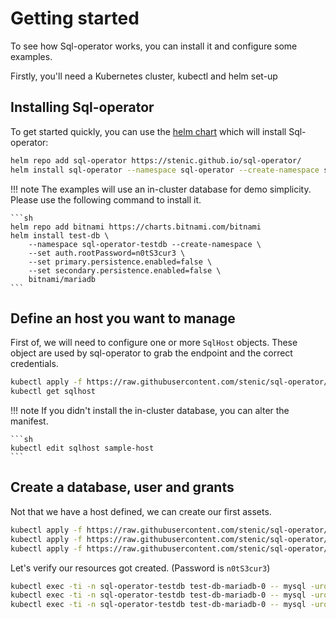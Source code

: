 # Getting started

To see how Sql-operator works, you can install it and configure some examples.

Firstly, you'll need a Kubernetes cluster, kubectl and helm set-up

## Installing Sql-operator

To get started quickly, you can use the
[helm chart](https://artifacthub.io/packages/helm/sql-operator/sql-operator)
which will install Sql-operator:

```sh
helm repo add sql-operator https://stenic.github.io/sql-operator/
helm install sql-operator --namespace sql-operator --create-namespace sql-operator/sql-operator
```

!!! note
	The examples will use an in-cluster database for demo simplicity. Please use the following command
	to install it. 

	```sh
	helm repo add bitnami https://charts.bitnami.com/bitnami
	helm install test-db \
		--namespace sql-operator-testdb --create-namespace \
		--set auth.rootPassword=n0tS3cur3 \
		--set primary.persistence.enabled=false \
		--set secondary.persistence.enabled=false \
		bitnami/mariadb
	```

## Define an host you want to manage

First of, we will need to configure one or more `SqlHost` objects. These object are used by sql-operator
to grab the endpoint and the correct credentials.


```sh
kubectl apply -f https://raw.githubusercontent.com/stenic/sql-operator/master/examples/sqlhost-mysql.yaml
kubectl get sqlhost
```

!!! note
	If you didn't install the in-cluster database, you can alter the manifest.
	
	```sh
	kubectl edit sqlhost sample-host
	```

## Create a database, user and grants

Not that we have a host defined, we can create our first assets.

```sh
kubectl apply -f https://raw.githubusercontent.com/stenic/sql-operator/master/examples/sqldatabase-gettingstarted.yaml
kubectl apply -f https://raw.githubusercontent.com/stenic/sql-operator/master/examples/sqluser-gettingstarted.yaml
kubectl apply -f https://raw.githubusercontent.com/stenic/sql-operator/master/examples/sqlgrant-gettingstarted.yaml
```

Let's verify our resources got created. (Password is `n0tS3cur3`)

```sh
kubectl exec -ti -n sql-operator-testdb test-db-mariadb-0 -- mysql -uroot -p -e 'show databases;'
kubectl exec -ti -n sql-operator-testdb test-db-mariadb-0 -- mysql -uroot -p -e 'select user from mysql.user;'
kubectl exec -ti -n sql-operator-testdb test-db-mariadb-0 -- mysql -uroot -p -e 'show grants for sample_username;'
```
